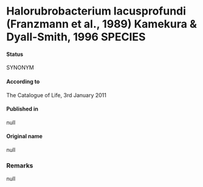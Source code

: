 # Halorubrobacterium lacusprofundi (Franzmann et al., 1989) Kamekura & Dyall-Smith, 1996 SPECIES

#### Status
SYNONYM

#### According to
The Catalogue of Life, 3rd January 2011

#### Published in
null

#### Original name
null

### Remarks
null